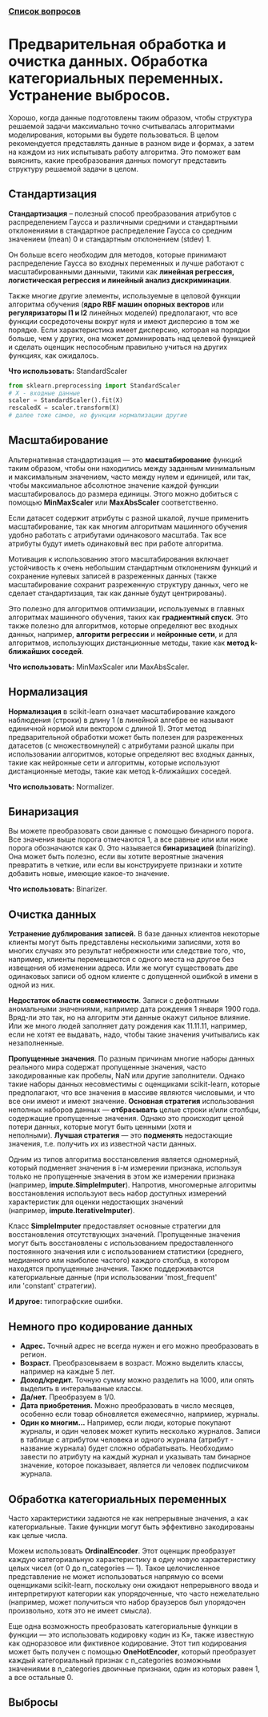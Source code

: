 ### [Список вопросов](main.md)

# Предварительная обработка и очистка данных. Обработка категориальных переменных. Устранение выбросов.

Хорошо, когда данные подготовлены таким образом, чтобы структура решаемой задачи максимально точно считывалась алгоритмами моделирования, которыми вы будете пользоваться. В целом рекомендуется представлять данные в разном виде и формах, а затем на каждом из них испытывать работу алгоритма. Это поможет вам выяснить, какие преобразования данных помогут представить структуру решаемой задачи в целом.

## Стандартизация

**Стандартизация** – полезный способ преобразования атрибутов с распределением Гаусса и различными средними и стандартными отклонениями в стандартное распределение Гаусса со средним значением (mean) 0 и стандартным отклонением (stdev) 1.

Он больше всего необходим для методов, которые принимают распределение Гаусса во входных переменных и лучше работают с масштабированными данными, такими как **линейная регрессия, логистическая регрессия и линейный анализ дискриминации**.

Также многие другие элементы, используемые в целовой функции алгоритма обучения (**ядро ​​RBF машин опорных векторов** или **регуляризаторы l1 и l2** линейных моделей) предполагают, что все функции сосредоточены вокруг нуля и имеют дисперсию в том же порядке. Если характеристика имеет дисперсию, которая на порядки больше, чем у других, она может доминировать над целевой функцией и сделать оценщик неспособным правильно учиться на других функциях, как ожидалось.

**Что использовать:** StandardScaler

``` python
from sklearn.preprocessing import StandardScaler
# X - входные данные
scaler = StandardScaler().fit(X)
rescaledX = scaler.transform(X)
# далее тоже самое, но функции нормализации другие
```

## Масштабирование

Альтернативная стандартизация — это **масштабирование** функций таким образом, чтобы они находились между заданным минимальным и максимальным значением, часто между нулем и единицей, или так, чтобы максимальное абсолютное значение каждой функции масштабировалось до размера единицы. Этого можно добиться с помощью **MinMaxScaler** или **MaxAbsScaler** соответственно.

Если датасет содержит атрибуты с разной шкалой, лучше применить масштабирование, так как многим алгоритмам машинного обучения удобно работать с атрибутами одинакового масштаба. Так все атрибуты будут иметь одинаковый вес при работе алгоритма.

Мотивация к использованию этого масштабирования включает устойчивость к очень небольшим стандартным отклонениям функций и сохранение нулевых записей в разреженных данных (также масштабирование сохранит разреженную структуру данных, чего не сделает стандартизация, так как данные будут центрированы).

Это полезно для алгоритмов оптимизации, используемых в главных алгоритмах машинного обучения, таких как **градиентный спуск**. Это также полезно для алгоритмов, которые определяют вес входных данных, например, **алгоритм регрессии** и **нейронные сети**, и для алгоритмов, использующих дистанционные методы, такие как **метод k-ближайших соседей**.


**Что использовать:** MinMaxScaler или MaxAbsScaler.

## Нормализация

**Нормализация** в scikit-learn означает масштабирование каждого наблюдения (строки) в длину 1 (в линейной алгебре ее называют единичной нормой или вектором с длиной 1). Этот метод предварительной обработки может быть полезен для разреженных датасетов (с множествомнулей) с атрибутами разной шкалы при использовании алгоритмов, которые определяют вес входных данных, такие как нейронные сети и алгоритмы, которые используют дистанционные методы, такие как метод k-ближайших соседей.

**Что использовать:** Normalizer.

## Бинаризация

Вы можете преобразовать свои данные с помощью бинарного порога. Все значения выше порога отмечаются 1, а все равные или или ниже порога обозначаются как 0. Это называется **бинаризацией** (binarizing). Она может быть полезно, если вы хотите вероятные значения превратить в четкие, или если вы конструируете признаки и хотите добавить новые, имеющие
какое-то значение.

**Что использовать:** Binarizer.

## Очистка данных

**Устранение дублирования записей.** В базе данных клиентов некоторые клиенты могут быть представлены несколькими записями, хотя во многих случаях это результат небрежности или следствие того, что, например, клиенты перемещаются
с одного места на другое без извещения об изменении адреса. Или же могут существовать две одинаковых записи об одном клиенте с допущенной ошибкой в имени в одной из них.

**Недостаток области совместимости**. Записи с дефолтными аномальными значениями, например дата рождения 1 января 1900 года. Вряд-ли это так, но на алгоритм эти данные окажут сильное влияние. Или же много людей заполняет дату рождения как 11.11.11, например, если не хотят ее выдавать, надо, чтобы такие значения учитывались как незаполненные.

**Пропущенные значения**. По разным причинам многие наборы данных реального мира содержат пропущенные значения, часто закодированные как пробелы, NaN или другие заполнители. Однако такие наборы данных несовместимы с оценщиками scikit-learn, которые предполагают, что все значения в массиве являются числовыми, и что все они имеют и имеют значение. **Основная стратегия** использования неполных наборов данных — **отбрасывать** целые строки и/или столбцы, содержащие пропущенные значения. Однако это происходит ценой потери данных, которые могут быть ценными (хотя и неполными). **Лучшая стратегия** — это **подменять** недостающие значения, т.е. получить их из известной части данных.

Одним из типов алгоритма восстановления является одномерный, который подменяет значения в i-м измерении признака, используя только не пропущенные значения в этом же измерении признака (например, **impute.SimpleImputer**). Напротив, многомерные алгоритмы восстановления используют весь набор доступных измерений характеристик для оценки недостающих значений (например, **impute.IterativeImputer**).

Класс **SimpleImputer** предоставляет основные стратегии для восстановления отсутствующих значений. Пропущенные значения могут быть восстановлены с использованием предоставленного постоянного значения или с использованием статистики (среднего, медианного или наиболее частого) каждого столбца, в котором находятся пропущенные значения. Также поддерживаются категориальные данные (при использовании 'most_frequent' или 'constant' стратегии).


**И другое:** типографские ошибки.

## Немного про кодирование данных

- **Адрес.** Точный адрес не всегда нужен и его можно преобразовать в регион.
- **Возраст.** Преобразовываем в возраст. Можно выделить классы, например на каждые 5 лет.
- **Доход/кредит.** Точную сумму можно разделить на 1000, или опять выделить в интеральваные классы.
- **Да/нет.** Преобразуем в 1/0.
- **Дата приобретения.** Можно преобразовать в число месяцев, особенно если товар обновляется ежемесячно, напрмиер, журналы.
- **Один ко многим...** Например, если люди, которые покупают журналы, и один человек может купить несколько журналов. Записи в таблице с атрибутом человека и одного журнала (атрибут - название журнала) будет сложно обрабатывать. Необходимо завести по атрибуту на каждый журнал и указывать там бинарное значение, которое показывает, является ли человек подписчиком журнала.

## Обработка категориальных переменных

Часто характеристики задаются не как непрерывные значения, а как категориальные. Такие функции могут быть эффективно закодированы как целые числа.

Можем использовать **OrdinalEncoder**. Этот оценщик преобразует каждую категориальную характеристику в одну новую характеристику целых чисел (от 0 до n_categories — 1). Такое целочисленное представление не может использоваться напрямую со всеми оценщиками scikit-learn, поскольку они ожидают непрерывного ввода и интерпретируют категории как упорядоченные, что часто нежелательно (например, может получиться что набор браузеров был упорядочен произвольно, хотя это не имеет смысла).

Еще одна возможность преобразовать категориальные функции в функции — это использовать кодировку «один из K», также известную как одноразовое или фиктивное кодирование. Этот тип кодирования может быть получен с помощью **OneHotEncoder**, который преобразует каждый категориальный признак с n_categories возможными значениями в n_categories двоичные признаки, один из которых равен 1, а все остальные 0.

## Выбросы


